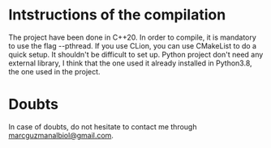 # Intstructions of the compilation
The project have been done in C++20. In order to compile, it is mandatory to use the flag --pthread. If you use CLion, you can use CMakeList to do a quick setup. 
It shouldn't be difficult to set up. Python project don't need any external library, I think that the one used it already installed in Python3.8, the one used 
in the project. 

# Doubts
In case of doubts, do not hesitate to contact me through marcguzmanalbiol@gmail.com. 
